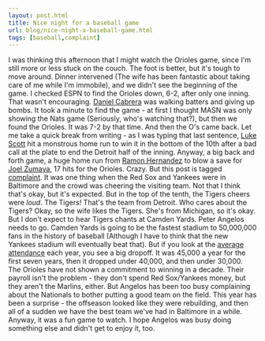 ```yaml
---
layout: post.html
title: Nice night for a baseball game
url: blog/nice-night-a-baseball-game.html
tags: [baseball,complaint]
---
```

I was thinking this afternoon that I might watch the Orioles game, since I'm still more or less stuck on the couch. The foot is better, but it's tough to move around. Dinner intervened (The wife has been fantastic about taking care of me while I'm immobile), and we didn't see the beginning of the game. I checked ESPN to find the Orioles down, 6-2, after only one inning. That wasn't encouraging. [Daniel Cabrera](http://www.baseball-reference.com/c/cabreda01.shtml) was walking batters and giving up bombs. It took a minute to find the game - at first I thought MASN was only showing the Nats game (Seriously, who's watching that?), but then we found the Orioles. It was 7-2 by that time. And then the O's came back. Let me take a quick break from writing - as I was typing that last sentence, [Luke Scott](http://www.baseball-reference.com/s/scottlu01.shtml) hit a monstrous home run to win it in the bottom of the 10th after a bad call at the plate to end the Detroit half of the inning. Anyway, a big back and forth game, a huge home run from [Ramon Hernandez](http://www.baseball-reference.com/h/hernara02.shtml) to blow a save for [Joel Zumaya](http://www.baseball-reference.com/z/zumayjo01.shtml), 17 hits for the Orioles. Crazy. But this post is tagged [complaint](/taxonomy/term/119). It was one thing when the Red Sox and Yankees were in Baltimore and the crowd was cheering the visiting team. Not that I think that's okay, but it's expected. But in the top of the tenth, the Tigers cheers were _loud_. The Tigers! That's the team from Detroit. Who cares about the Tigers? Okay, so the wife likes the Tigers. She's from Michigan, so it's okay. But I don't expect to hear Tigers chants at Camden Yards. Peter Angelos needs to go. Camden Yards is going to be the fastest stadium to 50,000,000 fans in the history of baseball (Although I have to think that the new Yankees stadium will eventually beat that). But if you look at the [average attendance](http://www.baseball-almanac.com/teams/baltatte.shtml) each year, you see a big dropoff. It was 45,000 a year for the first seven years, then it dropped under 40,000, and then under 30,000. The Orioles have not shown a commitment to winning in a decade. Their payroll isn't the problem - they don't spend Red Sox/Yankees money, but they aren't the Marlins, either. But Angelos has been too busy complaining about the Nationals to bother putting a good team on the field. This year has been a surprise - the offseason looked like they were rebuilding, and then all of a sudden we have the best team we've had in Baltimore in a while. Anyway, it was a fun game to watch. I hope Angelos was busy doing something else and didn't get to enjoy it, too. 
